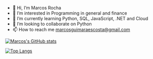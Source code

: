 - 👋 Hi, I’m Marcos Rocha
- 👀 I’m interested in Programming in general and finance
- 🌱 I’m currently learning Python, SQL, JavaScript, .NET and Cloud
- 💞️ I’m looking to collaborate on Python
- 📫 How to reach me marcosguimaraescosta@gmail.com
<!---

--->

[![Marcos's GitHub stats](https://github-readme-stats.vercel.app/api?username=Marcosgcr&count_private=true&count_public=true)](https://github.com/Marcosgcr/github-readme-stats)

[![Top Langs](https://github-readme-stats.vercel.app/api/top-langs/?username=Marcosgcr&langs_count=8)](https://github.com/Marcosgcr/github-readme-stats)
